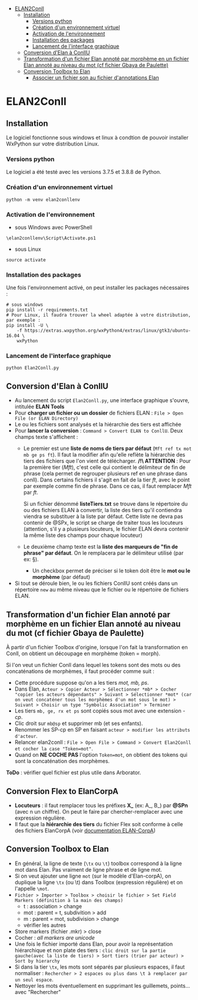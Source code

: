 - [ELAN2Conll](#elan2conll)
  * [Installation](#installation)
    + [Versions python](#versions-python)
    + [Création d'un environnement virtuel](#cr-ation-d-un-environnement-virtuel)
    + [Activation de l'environnement](#activation-de-l-environnement)
    + [Installation des packages](#installation-des-packages)
    + [Lancement de l'interface graphique](#lancement-de-l-interface-graphique)
  * [Conversion d'Elan à ConllU](#conversion-d-elan---conllu)
  * [Transformation d'un fichier Elan annoté par morphème en un fichier Elan annoté au niveau du mot (cf fichier Gbaya de Paulette)](#transformation-d-un-fichier-elan-annot--par-morph-me-en-un-fichier-elan-annot--au-niveau-du-mot--cf-fichier-gbaya-de-paulette-)
  * [Conversion Toolbox to Elan](#conversion-toolbox-to-elan)
    + [Associer un fichier son au fichier d'annotations Elan](#associer-un-fichier-son-au-fichier-d-annotations-elan)

# ELAN2Conll
## Installation
Le logiciel fonctionne sous windows et linux à condtion de pouvoir installer WxPython sur votre distribution Linux.

### Versions python
Le logiciel a été testé avec les versions 3.7.5 et 3.8.8 de Python.

### Création d'un environnement virtuel
```shell
python -m venv elan2conllenv
```
### Activation de l'environnement
- sous Windows avec PowerShell
```
\elan2conllenv\Script\Activate.ps1
```
- sous Linux
```shell
source activate
```
### Installation des packages
Une fois l'environnement activé, on peut installer les packages nécessaires :

```shell
# sous windows
pip install -r requirements.txt
# Pour Linux, il faudra trouver la wheel adaptée à votre distribution, par exemple :
pip install -U \
    -f https://extras.wxpython.org/wxPython4/extras/linux/gtk3/ubuntu-16.04 \
    wxPython
```

### Lancement de l'interface graphique
```
python Elan2Conll.py
```

## Conversion d'Elan à ConllU
- Au lancement du script `Elan2Conll.py`, une interface graphique s'ouvre, intitulée **ELAN Tools**
- Pour **charger un fichier ou un dossier** de fichiers ELAN : `File > Open File (or ELAN Directory)`
- Le ou les fichiers sont analysés et la hiérarchie des tiers est affichée
- Pour **lancer la conversion** : `Command > Convert ELAN to ConllU`. Deux champs texte s'affichent :
  - Le premier est une **liste de noms de tiers par défaut** (`Mft ref tx mot mb ge ps ft`). Il faut la modifier afin qu'elle reflète la hiérarchie des tiers des fichiers que l'on vient de télécharger. **/!\ ATTENTION** : Pour la première tier (*Mft*), c'est celle qui contient le délimiteur de fin de phrase (cela permet de regrouper plusieurs ref en une phrase dans conll). Dans certains fichiers il s'agit en fait de la tier *ft*, avec le point par exemple comme fin de phrase. Dans ce cas, il faut remplacer *Mft* par *ft*. 

	Si un fichier dénommé **listeTiers.txt** se trouve dans le répertoire du ou des fichiers ELAN à convertir, la liste des tiers qu'il contiendra viendra se substituer à la liste par défaut. Cette liste ne devra pas contenir de @SPx, le script se charge de traiter tous les locuteurs (attention, s'il y a plusieurs locuteurs, le fichier ELAN devra contenir la même liste des champs pour chaque locuteur)
  - Le deuxième champ texte est la **liste des marqueurs de "fin de phrase" par défaut**. On le remplacera par le délimiteur utilisé (par ex: §).
      - Un checkbox permet de préciser si le token doit être le **mot ou le morphème** (par défaut)
- Si tout se déroule bien, le ou les fichiers ConllU sont créés dans un répertoire `new` au même niveau que le fichier ou le répertoire de fichiers ELAN.

## Transformation d'un fichier Elan annoté par morphème en un fichier Elan annoté au niveau du mot (cf fichier Gbaya de Paulette)
À partir d'un fichier Toolbox d'origine, lorsque l'on fait la transformation en Conll, on obtient un découpage en morphème (token = morph).

Si l'on veut un fichier Conll dans lequel les tokens sont des mots ou des concaténations de morphèmes, il faut procéder comme suit :

- Cette procédure suppose qu'on a les tiers *mot, mb, ps*. 
- Dans Elan, `Acteur > Copier Acteur > Sélectionner *mb* > Cocher "copier les acteurs dépendants" > Suivant > Sélectionner *mot* (car on veut concaténer tous les morphèmes d'un mot sous le mot) > Suivant > Choisir un type "Symbolic Association" > Terminer`
- Les tiers `mb, ge, rx et ps` sont copiés sous mot avec une extension *-cp*.
- Clic droit sur `mb@sp` et supprimer mb (et ses enfants).
- Renommer les SP-cp en SP en faisant `acteur > modifier les attributs d'acteur`.
- Relancer elan2conll : `File > Open File > Command > Convert Elan2Conll et cocher la case "Token=mot"`.
- Quand on **NE COCHE PAS** l'option `Token=mot`, on obtient des tokens qui sont la concaténation des morphèmes.

**ToDo** : vérifier quel fichier est plus utile dans Arborator.

## Conversion Flex to ElanCorpA
- **Locuteurs** : il faut remplacer tous les préfixes **X_** (ex: A_, B_) par **@SPn** (avec n un chiffre). On peut le faire par chercher-remplacer avec une expression régulière.
- Il faut que la **hiérarchie des tiers** du fichier Flex soit conforme à celle des fichiers ElanCorpA (voir [documentation ELAN-CorpA](https://llacan.cnrs.fr/res_ELAN-CorpA.php))

## Conversion Toolbox to Elan
- En général, la ligne de texte (`\tx` ou `\t`) toolbox correspond à la ligne mot dans Elan. Pas vraiment de ligne phrase et de ligne mot.
- Si on veut ajouter une ligne `mot` (sur le modèle d'Elan-corpA), on duplique la ligne `\tx` (ou \t) dans Toolbox (expression régulière) et on l'appelle `\mot`.
- `Fichier > Importer > Toolbox > choisir le fichier > Set Field Markers (définition à la main des champs)`
  - t : association > change
  - mot : parent = t, subdivition > add
  - m : parent = mot, subdivision > change
  - vérifier les autres 
- Store markers (fichier .mkr) > close
- Cocher : *all markers are unicode*
- Une fois le fichier importé dans Elan, pour avoir la représentation hiérarchique et non plate des tiers : `clic droit sur la partie gauche(avec la liste de tiers) > Sort tiers (trier par acteur) > Sort by hierarchy`
- Si dans la tier `\tx`, les mots sont séparés par plusieurs espaces, il faut normaliser : `Rechercher > 2 espaces ou plus dans \t à remplacer par un seul espace`.
- Nettoyer les mots éventuellement en supprimant les guillemets, points... avec "Rechercher"




